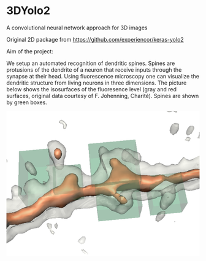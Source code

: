 # 3DYolo2
A convolutional neural network approach for 3D images

Original 2D package from https://github.com/experiencor/keras-yolo2

Aim of the project:

We setup an automated recognition of dendritic spines. Spines are protusions of the dendrite of a neuron that receive inputs through the synapse at their head. Using fluorescence microscopy one can visualize the dendritic structure from living neurons in three dimensions. The picture below shows the isosurfaces of the fluoresence level (gray and red surfaces, original data courtesy of F. Johenning, Charité). Spines are shown by green boxes.

![dendrite](https://raw.githubusercontent.com/rankofootball/3DYolo2/master/dendrite.png)

